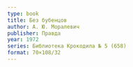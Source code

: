```yaml
---
type: book
title: Без бубенцов
author: А. Ю. Моралевич
publisher: Правда
year: 1972
series: Библиотека Крокодила № 5 (658)
format: 70×108/32
---
```

